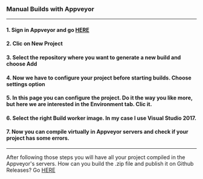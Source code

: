 ### Manual Builds with Appveyor

---

#### 1. Sign in Appveyor and go [HERE](https://ci.appveyor.com/projects)
#### 2. Clic on New Project
#### 3. Select the repository where you want to generate a new build and choose Add
#### 4. Now we have to configure your project before starting builds. Choose settings option
#### 5. In this page you can configure the project. Do it the way you like more, but here we are interested in the Environment tab. Clic it.
#### 6. Select the right Build worker image. In my case I use Visual Studio 2017.
#### 7. Now you can compile virtually in Appveyor servers and check if your project has some errors.

---

After following those steps you will have all your project compiled in the Appveyor's servers. 
How can you build the .zip file and publish it on Github Releases? Go [HERE](https://jony635.github.io/Automated-Builds-with-Appveyor/publishing_files)
